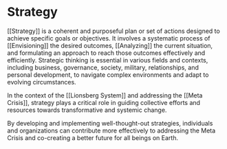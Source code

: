 # Strategy

[[Strategy]] is a coherent and purposeful plan or set of actions designed to achieve specific goals or objectives. It involves a systematic process of [[Envisioning]] the desired outcomes, [[Analyzing]] the current situation, and formulating an approach to reach those outcomes effectively and efficiently. Strategic thinking is essential in various fields and contexts, including business, governance, society, military, relationships, and personal development, to navigate complex environments and adapt to evolving circumstances.

In the context of the [[Lionsberg System]] and addressing the [[Meta Crisis]], strategy plays a critical role in guiding collective efforts and resources towards transformative and systemic change. 

By developing and implementing well-thought-out strategies, individuals and organizations can contribute more effectively to addressing the Meta Crisis and co-creating a better future for all beings on Earth. 